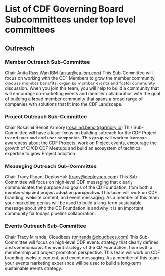 # List of CDF Governing Board Subcommittees under top level committees

## Outreach

### Member Outreach Sub-Committee

Chair Anita Rass Wan IBM (anitar@ca.ibm.com)
This Sub-Committee will focus on working with the CDF Members to grow the member community, discuss member benefits, organize member events and foster community discussion.  When you join this team, you will help to build a community that will encourage co-marketing events and member collaboration with the goal of building a broad member community that spans a broad range of companies with solutions that fit into the CDF Landscape.   


### Project Outreach Sub-Committee

Chair Rosalind Benoit Armory (rosalind.benoit@armory.io)
This Sub-Committee will have a laser focus on building outreach for the CDF Project to end user and end user companies.  This group will work to increase awareness about the CDF Projects, work on Project events, encourage the growth of CI/CD CDF Meetups and build an ecosystem of technical expertise to grow Project adoption.   


### Messaging Outreach Sub-Committee

Chair Tracy Ragan, DeployHub (tracy@deployhub.com)
This Sub-Committee will focus on high-level CDF messaging that clearly communicates the purpose and goals of the CD Foundation, from both a membership and project adoption perspective.  This team will work on CDF branding, website content, and event messaging. As a member of this team your marketing genius will be used to build a long-term sustainable message about who the CD Foundation is and why it is an important community for todays pipeline collaboration. 

### Events Outreach Sub-Committee

Chair Tracy Miranda, Cloudbees (tmiranda@cloudbees.com)
This Sub-Committee will focus on high-level CDF events strategy that clearly defines and communicates the event strategy of the CD Foundation, from both a membership and project promotion perspective.  This team will work on CDF branding, website content, and event messaging. As a member of this team your events marketing experience will be used to build a long-term sustainable events strategy. 
